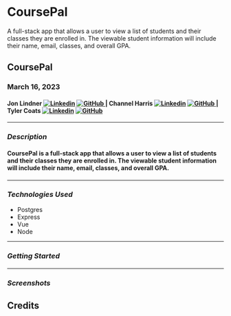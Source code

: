 # CoursePal

A full-stack app that allows a user to view a list of students and their classes they are enrolled in. The viewable student information will include their name, email, classes, and overall GPA.

## CoursePal

### **March 16, 2023**

#### Jon Lindner [![Linkedin](https://i.stack.imgur.com/gVE0j.png)](https://www.linkedin.com/in/jon-lindner-807847183/) [![GitHub](https://i.stack.imgur.com/tskMh.png) ](https://github.com/jonclindner) | Channel Harris [![Linkedin](https://i.stack.imgur.com/gVE0j.png)](https://www.linkedin.com/in/channelharris/) [![GitHub](https://i.stack.imgur.com/tskMh.png) ](https://github.com/NellyNel520) | Tyler Coats [![Linkedin](https://i.stack.imgur.com/gVE0j.png)](https://www.linkedin.com/in/tylerccoats/) [![GitHub](https://i.stack.imgur.com/tskMh.png) ](https://github.com/TylersCoffeeCode)

---

### **_Description_**

#### CoursePal is a full-stack app that allows a user to view a list of students and their classes they are enrolled in. The viewable student information will include their name, email, classes, and overall GPA.

####

---

### **_*Technologies Used*_**

- Postgres
- Express
- Vue
- Node

---

### **_Getting Started_**

####

---

### **_Screenshots_**

## **Credits**
